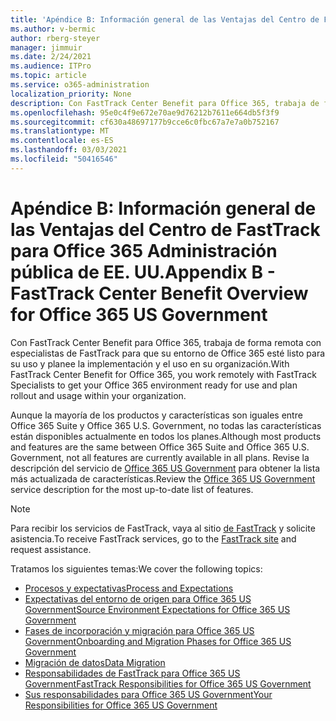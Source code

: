 ```yaml
---
title: 'Apéndice B: Información general de las Ventajas del Centro de FastTrack para Office 365 Administración pública de EE. UU.'
ms.author: v-bermic
author: rberg-steyer
manager: jimmuir
ms.date: 2/24/2021
ms.audience: ITPro
ms.topic: article
ms.service: o365-administration
localization_priority: None
description: Con FastTrack Center Benefit para Office 365, trabaja de forma remota con especialistas de FastTrack para que su entorno de Office 365 esté listo para su uso y planee la implementación y el uso en su organización.
ms.openlocfilehash: 95e0c4f9e672e70ae9d76212b7611e664db5f3f9
ms.sourcegitcommit: cf630a48697177b9cce6c0fbc67a7e7a0b752167
ms.translationtype: MT
ms.contentlocale: es-ES
ms.lasthandoff: 03/03/2021
ms.locfileid: "50416546"
---
```

# <a name="appendix-b---fasttrack-center-benefit-overview-for-office-365-us-government"></a><span data-ttu-id="9cab1-103">Apéndice B: Información general de las Ventajas del Centro de FastTrack para Office 365 Administración pública de EE. UU.</span><span class="sxs-lookup"><span data-stu-id="9cab1-103">Appendix B - FastTrack Center Benefit Overview for Office 365 US Government</span></span>

<span data-ttu-id="9cab1-104">Con FastTrack Center Benefit para Office 365, trabaja de forma remota con especialistas de FastTrack para que su entorno de Office 365 esté listo para su uso y planee la implementación y el uso en su organización.</span><span class="sxs-lookup"><span data-stu-id="9cab1-104">With FastTrack Center Benefit for Office 365, you work remotely with FastTrack Specialists to get your Office 365 environment ready for use and plan rollout and usage within your organization.</span></span> 
  
<span data-ttu-id="9cab1-105">Aunque la mayoría de los productos y características son iguales entre Office 365 Suite y Office 365 U.S. Government, no todas las características están disponibles actualmente en todos los planes.</span><span class="sxs-lookup"><span data-stu-id="9cab1-105">Although most products and features are the same between Office 365 Suite and Office 365 U.S. Government, not all features are currently available in all plans.</span></span> <span data-ttu-id="9cab1-106">Revise la descripción del servicio de [Office 365 US Government](https://aka.ms/aboutgovcloud) para obtener la lista más actualizada de características.</span><span class="sxs-lookup"><span data-stu-id="9cab1-106">Review the [Office 365 US Government](https://aka.ms/aboutgovcloud) service description for the most up-to-date list of features.</span></span>

> [!NOTE]
> <span data-ttu-id="9cab1-107">Para recibir los servicios de FastTrack, vaya al sitio [de FastTrack](https://go.microsoft.com/fwlink/?linkid=780698) y solicite asistencia.</span><span class="sxs-lookup"><span data-stu-id="9cab1-107">To receive FastTrack services, go to the [FastTrack site](https://go.microsoft.com/fwlink/?linkid=780698) and request assistance.</span></span>  

<span data-ttu-id="9cab1-108">Tratamos los siguientes temas:</span><span class="sxs-lookup"><span data-stu-id="9cab1-108">We cover the following topics:</span></span>
- [<span data-ttu-id="9cab1-109">Procesos y expectativas</span><span class="sxs-lookup"><span data-stu-id="9cab1-109">Process and Expectations</span></span>](process-and-expectations.md) 
- [<span data-ttu-id="9cab1-110">Expectativas del entorno de origen para Office 365 US Government</span><span class="sxs-lookup"><span data-stu-id="9cab1-110">Source Environment Expectations for Office 365 US Government</span></span>](US-Gov-appendix-source-environment-expectations.md)   
- [<span data-ttu-id="9cab1-111">Fases de incorporación y migración para Office 365 US Government</span><span class="sxs-lookup"><span data-stu-id="9cab1-111">Onboarding and Migration Phases for Office 365 US Government</span></span>](US-Gov-appendix-onboarding-and-migration.md)
- [<span data-ttu-id="9cab1-112">Migración de datos</span><span class="sxs-lookup"><span data-stu-id="9cab1-112">Data Migration</span></span>](data-migration.md)    
- [<span data-ttu-id="9cab1-113">Responsabilidades de FastTrack para Office 365 US Government</span><span class="sxs-lookup"><span data-stu-id="9cab1-113">FastTrack Responsibilities for Office 365 US Government</span></span>](US-Gov-appendix-fasttrack-responsibilities.md)   
- [<span data-ttu-id="9cab1-114">Sus responsabilidades para Office 365 US Government</span><span class="sxs-lookup"><span data-stu-id="9cab1-114">Your Responsibilities for Office 365 US Government</span></span>](US-Gov-appendix-your-responsibilities.md)    

